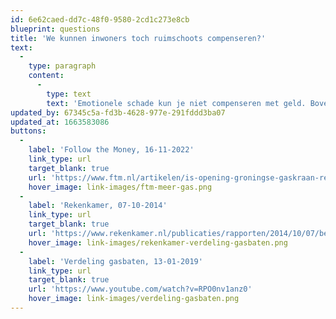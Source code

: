 ```yaml
---
id: 6e62caed-dd7c-48f0-9580-2cd1c273e8cb
blueprint: questions
title: 'We kunnen inwoners toch ruimschoots compenseren?'
text:
  -
    type: paragraph
    content:
      -
        type: text
        text: 'Emotionele schade kun je niet compenseren met geld. Bovendien: in compensatie kun je niet wonen. Daarbij: als de huizenmarkt na een nieuwe beving instort, ga je die dan ook compenseren? En dan is er nog de stroperige afhandeling van het huidige compensatieproces: in 2017 had de NAM bijna 1,2 miljard uitgegeven aan het compenseren van de Groningers. Slechts een kwart daarvan is gegaan naar schade-uitkeringen voor de Groningers.'
updated_by: 67345c5a-fd3b-4628-977e-291fddd3ba07
updated_at: 1663583086
buttons:
  -
    label: 'Follow the Money, 16-11-2022'
    link_type: url
    target_blank: true
    url: 'https://www.ftm.nl/artikelen/is-opening-groningse-gaskraan-realistisch'
    hover_image: link-images/ftm-meer-gas.png
  -
    label: 'Rekenkamer, 07-10-2014'
    link_type: url
    target_blank: true
    url: 'https://www.rekenkamer.nl/publicaties/rapporten/2014/10/07/besteding-van-aardgasbaten-feiten-cijfers-en-scenarios'
    hover_image: link-images/rekenkamer-verdeling-gasbaten.png
  -
    label: 'Verdeling gasbaten, 13-01-2019'
    link_type: url
    target_blank: true
    url: 'https://www.youtube.com/watch?v=RPO0nv1anz0'
    hover_image: link-images/verdeling-gasbaten.png
---
```

